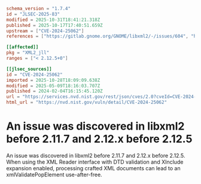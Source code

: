 ```toml
schema_version = "1.7.4"
id = "JLSEC-2025-83"
modified = 2025-10-31T18:41:21.318Z
published = 2025-10-17T17:40:51.659Z
upstream = ["CVE-2024-25062"]
references = ["https://gitlab.gnome.org/GNOME/libxml2/-/issues/604", "https://gitlab.gnome.org/GNOME/libxml2/-/tags", "https://gitlab.gnome.org/GNOME/libxml2/-/issues/604", "https://gitlab.gnome.org/GNOME/libxml2/-/tags"]

[[affected]]
pkg = "XML2_jll"
ranges = ["< 2.12.5+0"]

[[jlsec_sources]]
id = "CVE-2024-25062"
imported = 2025-10-28T18:09:09.638Z
modified = 2025-05-09T18:16:03.707Z
published = 2024-02-04T16:15:45.120Z
url = "https://services.nvd.nist.gov/rest/json/cves/2.0?cveId=CVE-2024-25062"
html_url = "https://nvd.nist.gov/vuln/detail/CVE-2024-25062"
```

# An issue was discovered in libxml2 before 2.11.7 and 2.12.x before 2.12.5

An issue was discovered in libxml2 before 2.11.7 and 2.12.x before 2.12.5. When using the XML Reader interface with DTD validation and XInclude expansion enabled, processing crafted XML documents can lead to an xmlValidatePopElement use-after-free.

